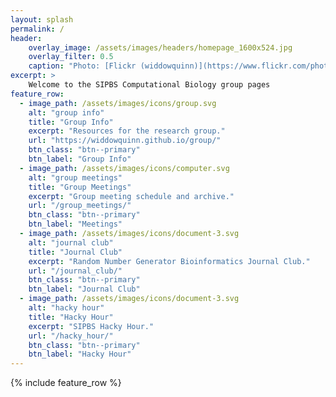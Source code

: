 ```yaml
---
layout: splash
permalink: /
header:
    overlay_image: /assets/images/headers/homepage_1600x524.jpg
    overlay_filter: 0.5
    caption: "Photo: [Flickr (widdowquinn)](https://www.flickr.com/photos/widdowquinn/7519465880/in/photolist-cstdqG-7K4AjU-csfgvh-cstees-cstcAY)"
excerpt: >
    Welcome to the SIPBS Computational Biology group pages
feature_row:
  - image_path: /assets/images/icons/group.svg
    alt: "group info"
    title: "Group Info"
    excerpt: "Resources for the research group."
    url: "https://widdowquinn.github.io/group/"
    btn_class: "btn--primary"
    btn_label: "Group Info"
  - image_path: /assets/images/icons/computer.svg
    alt: "group meetings"
    title: "Group Meetings"
    excerpt: "Group meeting schedule and archive."
    url: "/group_meetings/"
    btn_class: "btn--primary"
    btn_label: "Meetings"
  - image_path: /assets/images/icons/document-3.svg
    alt: "journal club"
    title: "Journal Club"
    excerpt: "Random Number Generator Bioinformatics Journal Club."
    url: "/journal_club/"
    btn_class: "btn--primary"
    btn_label: "Journal Club"
  - image_path: /assets/images/icons/document-3.svg
    alt: "hacky hour"
    title: "Hacky Hour"
    excerpt: "SIPBS Hacky Hour."
    url: "/hacky_hour/"
    btn_class: "btn--primary"
    btn_label: "Hacky Hour"
---
```


{% include feature_row %}
